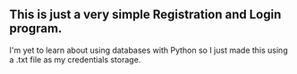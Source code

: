<h2>This is just a very simple Registration and Login program.</h2>
I'm yet to learn about using databases with Python so I just made this using a .txt file as my credentials storage.
